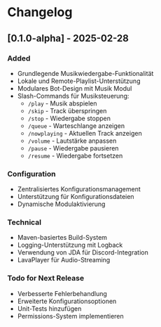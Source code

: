 # Changelog

## [0.1.0-alpha] - 2025-02-28

### Added
- Grundlegende Musikwiedergabe-Funktionalität
- Lokale und Remote-Playlist-Unterstützung
- Modulares Bot-Design mit Musik Modul
- Slash-Commands für Musiksteuerung:
    - `/play` - Musik abspielen
    - `/skip` - Track überspringen
    - `/stop` - Wiedergabe stoppen
    - `/queue` - Warteschlange anzeigen
    - `/nowplaying` - Aktuellen Track anzeigen
    - `/volume` - Lautstärke anpassen
    - `/pause` - Wiedergabe pausieren
    - `/resume` - Wiedergabe fortsetzen

### Configuration
- Zentralisiertes Konfigurationsmanagement
- Unterstützung für Konfigurationsdateien
- Dynamische Modulaktivierung

### Technical
- Maven-basiertes Build-System
- Logging-Unterstützung mit Logback
- Verwendung von JDA für Discord-Integration
- LavaPlayer für Audio-Streaming

### Todo for Next Release
- Verbesserte Fehlerbehandlung
- Erweiterte Konfigurationsoptionen
- Unit-Tests hinzufügen
- Permissions-System implementieren